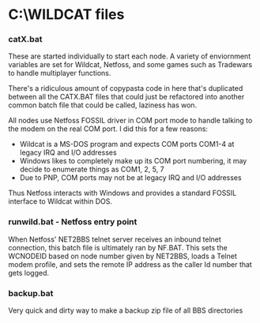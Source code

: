 # C:\WILDCAT files

### catX.bat

These are started individually to start each node. A variety of
enviornment variables are set for Wildcat, Netfoss, and some games such
as Tradewars to handle multiplayer functions.

There's a ridiculous amount of copypasta code in here that's duplicated
between all the CATX.BAT files that could just be refactored into another
common batch file that could be called, laziness has won.

All nodes use Netfoss FOSSIL driver in COM port mode to handle talking to
the modem on the real COM port. I did this for a few reasons:

- Wildcat is a MS-DOS program and expects COM ports COM1-4 at legacy
IRQ and I/O addresses
- Windows likes to completely make up its COM port numbering, it may
decide to enumerate things as COM1, 2, 5, 7
- Due to PNP, COM ports may not be at legacy IRQ and I/O addresses

Thus Netfoss interacts with Windows and provides a standard FOSSIL interface
to Wildcat within DOS.

### runwild.bat - Netfoss entry point

When Netfoss' NET2BBS telnet server receives an inbound telnet connection,
this batch file is ultimately ran by NF.BAT. This sets the WCNODEID
based on node number given by NET2BBS, loads a Telnet modem profile,
and sets the remote IP address as the caller Id number that gets logged.

### backup.bat

Very quick and dirty way to make a backup zip file of all BBS directories


